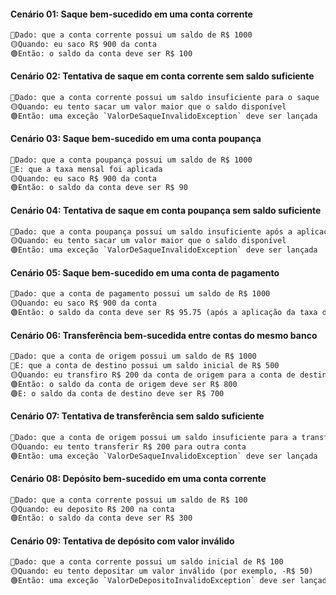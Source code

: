 #### Cenário 01: Saque bem-sucedido em uma conta corrente

```diff
🔴Dado: que a conta corrente possui um saldo de R$ 1000  
🟡Quando: eu saco R$ 900 da conta  
🟢Então: o saldo da conta deve ser R$ 100
```

#### Cenário 02: Tentativa de saque em conta corrente sem saldo suficiente

```diff
🔴Dado: que a conta corrente possui um saldo insuficiente para o saque  
🟡Quando: eu tento sacar um valor maior que o saldo disponível  
🟢Então: uma exceção `ValorDeSaqueInvalidoException` deve ser lançada
```

#### Cenário 03: Saque bem-sucedido em uma conta poupança

```diff
🔴Dado: que a conta poupança possui um saldo de R$ 1000  
🔴E: que a taxa mensal foi aplicada  
🟡Quando: eu saco R$ 900 da conta  
🟢Então: o saldo da conta deve ser R$ 90
```

#### Cenário 04: Tentativa de saque em conta poupança sem saldo suficiente

```diff
🔴Dado: que a conta poupança possui um saldo insuficiente após a aplicação da taxa mensal  
🟡Quando: eu tento sacar um valor maior que o saldo disponível  
🟢Então: uma exceção `ValorDeSaqueInvalidoException` deve ser lançada
```

#### Cenário 05: Saque bem-sucedido em uma conta de pagamento

```diff
🔴Dado: que a conta de pagamento possui um saldo de R$ 1000  
🟡Quando: eu saco R$ 900 da conta  
🟢Então: o saldo da conta deve ser R$ 95.75 (após a aplicação da taxa de saque)
```

#### Cenário 06: Transferência bem-sucedida entre contas do mesmo banco

```diff
🔴Dado: que a conta de origem possui um saldo de R$ 1000  
🔴E: que a conta de destino possui um saldo inicial de R$ 500  
🟡Quando: eu transfiro R$ 200 da conta de origem para a conta de destino  
🟢Então: o saldo da conta de origem deve ser R$ 800  
🟢E: o saldo da conta de destino deve ser R$ 700
```

#### Cenário 07: Tentativa de transferência sem saldo suficiente

```diff
🔴Dado: que a conta de origem possui um saldo insuficiente para a transferência  
🟡Quando: eu tento transferir R$ 200 para outra conta  
🟢Então: uma exceção `ValorDeSaqueInvalidoException` deve ser lançada
```

#### Cenário 08: Depósito bem-sucedido em uma conta corrente

```diff
🔴Dado: que a conta corrente possui um saldo de R$ 100  
🟡Quando: eu deposito R$ 200 na conta  
🟢Então: o saldo da conta deve ser R$ 300
```

#### Cenário 09: Tentativa de depósito com valor inválido

```diff
🔴Dado: que a conta corrente possui um saldo inicial de R$ 100  
🟡Quando: eu tento depositar um valor inválido (por exemplo, -R$ 50)  
🟢Então: uma exceção `ValorDeDepositoInvalidoException` deve ser lançada
```
